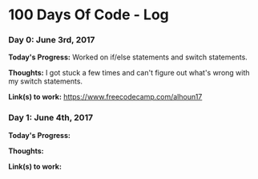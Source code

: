 # 100 Days Of Code - Log

### Day 0: June 3rd, 2017

**Today's Progress:** Worked on if/else statements and switch statements.

**Thoughts:** I got stuck a few times and can't figure out what's wrong with my switch statements.

**Link(s) to work:** https://www.freecodecamp.com/alhoun17

### Day 1: June 4th, 2017

**Today's Progress:**

**Thoughts:**

**Link(s) to work:**
